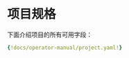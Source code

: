 <!-- TRANSLATED by md-translate -->
# 项目规格

下面介绍项目的所有可用字段：

```yaml
{!docs/operator-manual/project.yaml!}
```